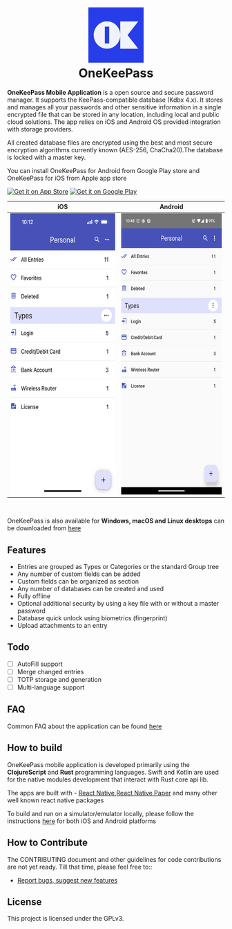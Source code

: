 <h1 align="center">
  <img src="./android/app/src/main/res/mipmap-xxxhdpi/ic_launcher.png" alt="OneKeePass" width="128" />
  <br>
  <div>OneKeePass</div>
</h1>

**OneKeePass Mobile Application** is a open source and secure password manager. It supports the KeePass-compatible database (Kdbx 4.x). It stores and manages all your passwords and other sensitive information in a single encrypted file that can be stored in any location, including local and public cloud solutions. The app relies on iOS and Android OS provided integration with storage providers.  


All created database files are encrypted using the best and most secure encryption algorithms currently known (AES-256, ChaCha20).The database is locked with a master key.

You can install OneKeePass for Android from Google Play store and OneKeePass for iOS from Apple app store

<a href="https://apps.apple.com/us/app/onekeepass-password-manager/id6448712640" target="_blank"><img alt="Get it on App Store" src="https://imgur.com/GdGqPMY.png" width="153" height="46"></a>
<a href="https://play.google.com/store/apps/details?id=com.onekeepassmobile" target="_blank"><img alt="Get it on Google Play" src="https://imgur.com/YQzmZi9.png" width="153" height="46"></a> 

| iOS  | Android |
| ------------- | ------------- |
| <img src="./screenshots/i_entrytypescat.png" alt="" width="325" height="650" /> | <img src="./screenshots/a_entrytypescat.png" alt="" width="300" height="650" />|

<br>

OneKeePass is also available for **Windows, macOS and Linux desktops** can be downloaded from [here](https://github.com/OneKeePass/desktop/releases)

## Features
- Entries are grouped as Types or Categories or the standard Group tree
- Any number of custom fields can be added
- Custom fields can be organized as section
- Any number of databases can be created and used
- Fully offline 
- Optional additional security by using a key file with or without a master password
- Database quick unlock using biometrics (fingerprint)
- Upload attachments to an entry

## Todo
- [ ] AutoFill support 
- [ ] Merge changed entries
- [ ] TOTP storage and generation 
- [ ] Multi-language support

## FAQ
Common FAQ about the application can be found [here](./docs/FAQ.md)

## How to build

OneKeePass mobile application is developed primarily using the **ClojureScript** and **Rust** programming languages. Swift and Kotlin are used for the native modules development that interact with Rust core api lib.

The apps are built with - [React Native](https://reactnative.dev/),[React Native Paper](https://reactnativepaper.com/) and many other well known react native packages 

To build and run on a simulator/emulator locally, please follow the instructions [here](./docs/BUILD.md) for both iOS and Android platforms

## How to Contribute
The CONTRIBUTING document and other guidelines for code contributions are not yet ready. Till that time, please feel free to::
- [Report bugs, suggest new features](https://github.com/OneKeePass/mobile/issues)

## License
This project is licensed under the GPLv3.
